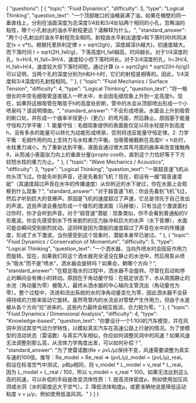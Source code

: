 {
  "questions": [
    {
      "topic": "Fluid Dynamics",
      "difficulty": 3,
      "type": "Logical Thinking",
      "question_text": "一个顶部敞口的油桶装满了油。如果在桶壁的同一垂直线上，分别在油面深度为总深度1/4处和3/4处钻两个相同的小孔，忽略油的粘性，哪个小孔射出的油水平射程更远？请解释为什么。",
      "standard_answer": "两个小孔射出的油水平射程完全相同。射程由水平射出速度v和下落时间t共同决定(x = v*t)。根据托里拆利定律 v = sqrt(2gh)，深度越深(h越大)，初速度越大。而下落时间 t = sqrt(2H_fall/g)，下落高度H_fall越高，时间越长。对于1/4深度的孔，h=H/4, H_fall=3H/4，速度较小但下落时间长。对于3/4深度的孔，h=3H/4, H_fall=H/4，速度较大但下落时间短。通过计算 (x = sqrt(2gh) * sqrt(2(H-h)/g)) 可以证明，当两个孔的深度分别为h和H-h时，它们的射程是相等的。因此，1/4深度和3/4深度的孔射程相同。"
    },
    {
      "topic": "Fluid Mechanics / Surface Tension",
      "difficulty": 4,
      "type": "Logical Thinking",
      "question_text": "将一根很长的中空毛细吸管竖直插入一杯水中，水会因毛细现象上升到一定高度h。现在，如果将这根吸管在略低于h的高度处折断，管中的水会从顶部喷出形成一个小喷泉吗？请说明理由。",
      "standard_answer": "不会形成喷泉。水面会上升到吸管的断口处，并形成一个曲率半径更小（更凸）的弯月面，然后静止。原因基于能量守恒和力学平衡：1. 能量守恒：毛细现象提供的表面能仅足以将水柱提升到高度h，没有多余的能量可以转化为动能形成喷泉，否则将违反能量守恒定律。2. 力学平衡：毛细作用的向上支持力与水柱重力平衡。当吸管被截断在高度h' < h处时，水柱重力减小。为了重新达到平衡，液面会通过增大其弯月面的曲率来改变接触角θ，从而减小表面张力向上的垂直分量(propto cosθ)，直到这个力恰好等于下方较短水柱的重力为止。"
    },
    {
      "topic": "Wave Mechanics / Acoustics",
      "difficulty": 3,
      "type": "Logical Thinking",
      "question_text": "一架超音速飞机从你头顶飞过。你是先听到声音，还是先看到飞机？现在，假设有一艘“超音速潜艇”（其速度超过声音在水中的传播速度）从你附近的水下驶过，你在水面上会观察到什么现象？",
      "standard_answer": "对于超音速飞机：你会先看到飞机飞过，然后才听到巨大的音爆声。原因是飞机的速度超过了声速，它总是领先于自己发出的声波。这些声波会叠加形成一个锥形的激波面（马赫锥），只有当这个激波面扫过你时，你才会听到声音。对于“超音速”潜艇：现象类似，你不会看到普通船的V形尾波。你会先感受到水下传来剧烈的压力脉冲和巨大的水声（水下音爆），水面可能会瞬间受到剧烈扰动。这同样是因为潜艇的速度超过了声音在水中的传播速度，形成了水下激波。当你感受到这个现象时，潜艇本身早已驶过。"
    },
    {
      "topic": "Fluid Dynamics / Conservation of Momentum",
      "difficulty": 5,
      "type": "Logical Thinking",
      "question_text": "一个洒水器，当向外喷水时会因反作用力而旋转。现在，如果我们将这个洒水器完全浸没在静止的水池中，然后用泵从喷头“吸水”而不是“喷水”，洒水器会旋转吗？如果会，朝哪个方向？",
      "standard_answer": "在稳定吸水的过程中，洒水器不会旋转。尽管在启动和停止的瞬间会有微小的转动。原因在于角动量守恒：在稳定状态下，水从周围静止的水池（角动量为零）被吸入，最终从洒水器的中心轴向主管流出（角动量也为零）。整个过程中，流进和流出系统的水的净角动量变化为零，因此洒水器不会获得持续的力矩来驱动它旋转。虽然弯管内的水流会对管壁产生作用力，但由于水是被从各个方向“拉”进来的，这些内力最终会相互抵消，合力矩为零。"
    },
    {
      "topic": "Fluid Dynamics / Dimensional Analysis",
      "difficulty": 4,
      "type": "Knowledge-based",
      "question_text": "你要设计一个1:100的汽车模型，并在风洞中测试其空气动力学特性，以模拟真实汽车在高速公路上行驶的情况。为了使模型的流动状态（雷诺数）与真实汽车相似，你应如何调整风洞中的风速？如果风速无法调整到那么高，从流体力学角度出发，可以如何补偿？",
      "standard_answer": "为了使雷诺数(Re = ρvL/μ)保持不变，风速需要调整为真实车速的100倍。推导：Re_model = Re_real => (ρvL/μ)_model = (ρvL/μ)_real。假设在标准空气中测试，ρ和μ相同，则 v_model * L_model = v_real * L_real。因为 L_model = L_real / 100，所以 v_model = v_real * 100。如果无法达到这么高的风速，可以补偿的手段是改变流体性质：1. 提高流体密度ρ，例如使用加压风洞或水洞（水的密度远大于空气）。2. 降低流体粘度μ，或更准确地说是降低运动粘度 ν = μ/ρ，例如使用低温风洞。"
    }
  ]
}
